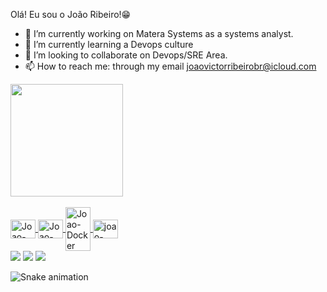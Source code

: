  Olá! Eu sou o João Ribeiro!😁

- 🔭 I’m currently working on Matera Systems as a systems analyst. 
- 🌱 I’m currently learning a Devops culture
- 👯 I’m looking to collaborate on Devops/SRE Area. 
- 📫 How to reach me: through my email joaovictorribeirobr@icloud.com
<div align="left">
  <a href="https://github.com/joaovictorribeirobrr">
  <img height="180em" src="https://github-readme-stats.vercel.app/api?username=joaovictorribeirobrr&show_icons=true&theme=github_dark&include_all_commits=true&count_private=true"/>
</div>
<div style="display: inline_block"><br>
  <img align="center" alt="Joao-AWS" height="30" width="40" src="https://cdn.jsdelivr.net/gh/devicons/devicon/icons/amazonwebservices/amazonwebservices-original.svg">
  <img align="center" alt="Joao-Azure" height="30" width="40" src="https://cdn.jsdelivr.net/gh/devicons/devicon/icons/azure/azure-original.svg">
  <img align="center" alt="Joao-Docker" height="70" width="40" src="https://cdn.jsdelivr.net/gh/devicons/devicon/icons/docker/docker-original.svg">
  <img align="center" alt="joao-Googlecloud" height="30" width="40" src="https://cdn.jsdelivr.net/gh/devicons/devicon/icons/googlecloud/googlecloud-original.svg">
</div> 
<div> 
  <a href="https://www.instagram.com/victorribeirojoo" target="_blank"><img src="https://img.shields.io/badge/-Instagram-%23E4405F?style=for-the-badge&logo=instagram&logoColor=white" target="_blank"></a>
  <a href = "mailto:joaovictorribeirobrr@gmail.com"><img src="https://img.shields.io/badge/-Gmail-%23333?style=for-the-badge&logo=gmail&logoColor=white" target="_blank"></a>
  <a href="https://www.linkedin.com/in/jo%C3%A3o-victor-ribeiro-18365096" target="_blank"><img src="https://img.shields.io/badge/-LinkedIn-%230077B5?style=for-the-badge&logo=linkedin&logoColor=white" target="_blank"></a>
 

![Snake animation](https://github.com/joaovictorribeirobrr/joaovictorribeirobrr/blob/output/github-contribution-grid-snake.svg) 

</div>
  
  
  
